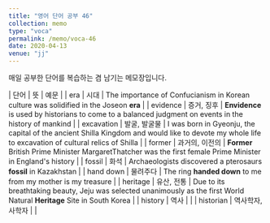 ```yaml
---
title: "영어 단어 공부 46"
collection: memo
type: "voca"
permalink: /memo/voca-46
date: 2020-04-13
venue: "jj"
---
```


매일 공부한 단어를 복습하는 겸 남기는 메모장입니다.

| 단어 | 뜻 | 예문 |
| era | 시대 | The importance of Confucianism in Korean culture was solidified in the Joseon **era** |
| evidence | 증거, 징후 | **Envidence** is used by historians to come to a balanced judgment on events in the history of mankind |
| excavation | 발굴, 발굴물 | I was born in Gyeonju, the capital of the ancient Shilla Kingdom and would like to devote my whole life to excavation of cultural relics of Shilla |
| former | 과거의, 이전의 | **Former** British Prime Minister MargaretThatcher was the first female Prime Minister in England's history |
| fossil | 화석 | Archaeologists discovered a pterosaurs **fossil** in Kazakhstan |
| hand down | 물려주다 | The ring **handed down** to me from my mother is my treasure |
| heritage | 유산, 전통 | Due to its breathtaking beauty, Jeju was selected unanimously as the first World Natural **Heritage** Site in South Korea |
| history | 역사 |  |
| historian | 역사학자, 사학자 |  |


